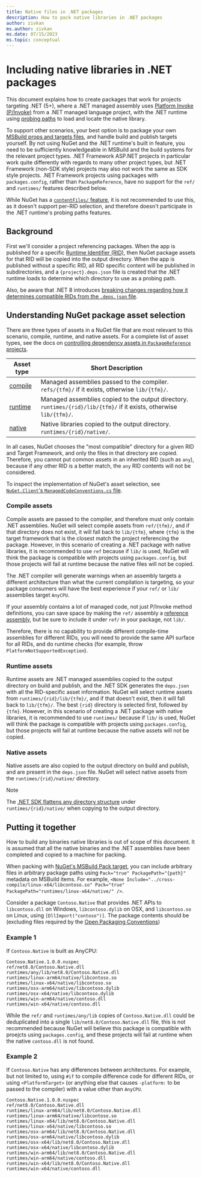 ```yaml
---
title: Native files in .NET packages
description: How to pack native libraries in .NET packages
author: zivkan
ms.author: zivkan
ms.date: 07/15/2023
ms.topic: conceptual
---
```


# Including native libraries in .NET packages

This document explains how to create packages that work for projects targeting .NET (5+), where a .NET managed assembly uses [Platform Invoke (P/Invoke)](/dotnet/standard/native-interop/pinvoke) from a .NET managed language project, with the .NET runtime using [probing paths](/dotnet/core/dependency-loading/default-probing) to load and locate the native library.

To support other scenarios, your best option is to package your own [MSBuild props and targets files](../concepts/MSBuild-props-and-targets.md), and handle build and publish targets yourself.
By not using NuGet and the .NET runtime's built in feature,  you need to be sufficiently knowledgeable in MSBuild and the build systems for the relevant project types.
.NET Framework ASP.NET projects in particular work quite differently with regards to many other project types, but .NET Framework (non-SDK style) projects may also not work the same as SDK style projects.
.NET Framework projects using packages with `packages.config`, rather than `PackageReference`, have no support for the `ref/` and `runtimes/` features described below.

While NuGet has a [`contentFiles/` feature](../reference/msbuild-targets.md#including-content-in-a-package), it is not recommended to use this, as it doesn't support per-RID selection, and therefore doesn't participate in the .NET runtime's probing paths features.

## Background

First we'll consider a project referencing packages.
When the app is published for a specific [Runtime Identifier (RID)](/dotnet/core/rid-catalog), then NuGet package assets for that RID will be copied into the output directory.
When the app is published without a specific RID, all RID specific content will be published in subdirectories, and a `{project}.deps.json` file is created that the .NET runtime loads to determine which directory to use as a probing path.

Also, be aware that .NET 8 introduces [breaking changes regarding how it determines compatible RIDs from the `.deps.json` file](/dotnet/core/compatibility/deployment/8.0/rid-asset-list).

## Understanding NuGet package asset selection

There are three types of assets in a NuGet file that are most relevant to this scenario, compile, runtime, and native assets.
For a complete list of asset types, see the docs on [controlling dependency assets in `PackageReference` projects](../consume-packages/Package-References-in-Project-Files.md#controlling-dependency-assets).

|Asset type|Short Description|
|--|--|
|[compile](#compile-assets)|Managed assemblies passed to the compiler. `refs/{tfm}/` if it exists, otherwise `lib/{tfm}/`.|
|[runtime](#runtime-assets)|Managed assemblies copied to the output directory. `runtimes/{rid}/lib/{tfm}/` if it exists, otherwise `lib/{tfm}/`.|
|[native](#native-assets)|Native libraries copied to the output directory. `runtimes/{rid}/native/`.|

In all cases, NuGet chooses the "most compatible" directory for a given RID and Target Framework, and only the files in that directory are copied.
Therefore, you cannot put common assets in an inherited RID (such as `any`), because if any other RID is a better match, the `any` RID contents will not be considered.

To inspect the implementation of NuGet's asset selection, see [`NuGet.Client`'s `ManagedCodeConventions.cs` file](https://github.com/NuGet/NuGet.Client/blob/dev/src/NuGet.Core/NuGet.Packaging/ContentModel/ManagedCodeConventions.cs).

### Compile assets

Compile assets are passed to the compiler, and therefore must only contain .NET assemblies.
NuGet will select compile assets from `ref/{tfm}/`, and if that directory does not exist, it will fall back to `lib/{tfm}`, where `{tfm}` is the target framework that is the closest match the project referencing the package.
However, in this scenario of creating a .NET package with native libraries, it is recommended to use `ref` because if `lib/` is used, NuGet will think the package is compatible with projects using `packages.config`, but those projects will fail at runtime because the native files will not be copied.

The .NET compiler will generate warnings when an assembly targets a different architecture than what the current compilation is targeting, so your package consumers will have the best experience if your `ref/` or `lib/` assemblies target `AnyCPU`.

If your assembly contains a lot of managed code, not just P/Invoke method definitions, you can save space by making the `ref/` assembly a [reference assembly](/dotnet/standard/assembly/reference-assemblies#generating-reference-assemblies), but be sure to include it under `ref/` in your package, not `lib/`.

Therefore, there is no capability to provide different compile-time assemblies for different RIDs, you will need to provide the same API surface for all RIDs, and do runtime checks (for example, throw `PlatformNotSupportedException`).

### Runtime assets

Runtime assets are .NET managed assemblies copied to the output directory on build and publish, and the .NET SDK generates the `deps.json` with all the RID-specific asset information.
NuGet will select runtime assets from `runtimes/{rid}/lib/{tfm}/`, and if that doesn't exist, then it will fall back to `lib/{tfm}/`.
The best `{rid}` directory is selected first, followed by `{tfm}`.
However, in this scenario of creating a .NET package with native libraries, it is recommended to use `runtimes/` because if `lib/` is used, NuGet will think the package is compatible with projects using `packages.config`, but those projects will fail at runtime because the native assets will not be copied.

### Native assets

Native assets are also copied to the output directory on build and publish, and are present in the `deps.json` file.
NuGet will select native assets from the `runtimes/{rid}/native/` directory.

> [!NOTE]
> The [.NET SDK flattens any directory structure](https://github.com/dotnet/sdk/issues/9643) under `runtimes/{rid}/native/` when copying to the output directory.

## Putting it together

How to build any binaries native libraries is out of scope of this document.
It is assumed that all the native binaries and the .NET assemblies have been completed and copied to a machine for packing.

When packing with [NuGet's MSBuild Pack target](../reference/msbuild-targets.md#pack-target), you can include arbitrary files in arbitrary package paths using `Pack="true" PackagePath="{path}"` metadata on MSBuild items.
For example, `<None Include="../cross-compile/linux-x64/libcontoso.so" Pack="true" PackagePath="runtimes/linux-x64/native/" />`.

Consider a package `Contoso.Native` that provides .NET APIs to `libcontoso.dll` on Windows, `libcontoso.dylib` on OSX, and `libcontoso.so` on Linux, using `[DllImport("contoso")]`.
The package contents should be (excluding files required by the [Open Packaging Conventions](https://en.wikipedia.org/wiki/Open_Packaging_Conventions))

### Example 1

If `Contoso.Native` is built as AnyCPU:

```text
Contoso.Native.1.0.0.nuspec
ref/net8.0/Contoso.Native.dll
runtimes/any/lib/net8.0/Contoso.Native.dll
runtimes/linux-arm64/native/libcontoso.so
runtimes/linux-x64/native/libcontoso.so
runtimes/osx-arm64/native/libcontoso.dylib
runtimes/osx-x64/native/libcontoso.dylib
runtimes/win-arm64/native/contoso.dll
runtimes/win-x64/native/contoso.dll
```

While the `ref/` and `runtimes/any/lib` copies of `Contoso.Native.dll` could be deduplicated into a single `lib/net8.0/Contoso.Native.dll` file, this is not recommended because NuGet will believe this package is compatible with proejcts using `packages.config`, and these projects will fail at runtime when the native `contoso.dll` is not found.

### Example 2

If `Contoso.Native` has any differences between architectures.
For example, but not limited to, using `#if` to compile difference code for different RIDs, or using `<PlatformTarget>` (or anything else that causes `-platform:` to be passed to the compiler) with a value other than `AnyCPU`.

```text
Contoso.Native.1.0.0.nuspec
ref/net8.0/Contoso.Native.dll
runtimes/linux-arm64/lib/net8.0/Contoso.Native.dll
runtimes/linux-arm64/native/libcontoso.so
runtimes/linux-x64/lib/net8.0/Contoso.Native.dll
runtimes/linux-x64/native/libcontoso.so
runtimes/osx-arm64/lib/net8.0/Contoso.Native.dll
runtimes/osx-arm64/native/libcontoso.dylib
runtimes/osx-x64/lib/net8.0/Contoso.Native.dll
runtimes/osx-x64/native/libcontoso.dylib
runtimes/win-arm64/lib/net8.0/Contoso.Native.dll
runtimes/win-arm64/native/contoso.dll
runtimes/win-x64/lib/net8.0/Contoso.Native.dll
runtimes/win-x64/native/contoso.dll
```
